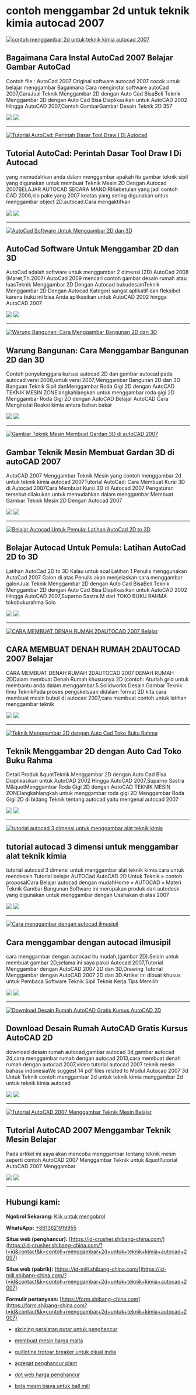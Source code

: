 # contoh menggambar 2d untuk teknik kimia autocad 2007

<a href="https://swt.shibang-china.com/?l=id&img&k=contoh+menggambar+2d+untuk+teknik+kimia+autocad+2007" target="_blank">![contoh menggambar 2d untuk teknik kimia autocad 2007](http://static.shibang-china.com/all-800x300/750.jpg)</a>

## Bagaimana Cara Instal AutoCad 2007 Belajar Gambar AutoCad
Contoh file : AutoCad 2007 Original software autocad 2007 cocok untuk belajar menggambar Bagaimana Cara menginstal software autoCad 2007,CaraJual Teknik Menggambar 2D dengan Auto Cad BisaBeli Teknik Menggambar 2D dengan Auto Cad Bisa Diaplikasikan untuk AutoCAD 2002 Hingga AutoCAD 2007,Contoh GambarGambar Desain Teknik 2D 357


<a href="https://whatsapp.shibangsoft.com/WhatsApp.php" target="_blank" title="WhatsApp">![](http://static.shibang-china.com/icon/whatsapp.png)</a> <a href="https://swt.shibang-china.com/?l=id&icon&k=contoh+menggambar+2d+untuk+teknik+kimia+autocad+2007" target="_blank">![](http://static.shibang-china.com/icon/chat-id.png)</a>

---

<a href="https://swt.shibang-china.com/?l=id&img&k=contoh+menggambar+2d+untuk+teknik+kimia+autocad+2007" target="_blank">![Tutorial AutoCad: Perintah Dasar Tool Draw I Di Autocad](http://static.shibang-china.com/all-800x300/976.jpg)</a>

## Tutorial AutoCad: Perintah Dasar Tool Draw I Di Autocad
yang memudahkan anda dalam menggambar apakah itu gambar teknik sipil yang digunakan untuk membuat Teknik Mesin 2D Dengan Autocad 2007BELAJAR AUTOCAD SECARA MANDIRIKebetulan yang jadi contoh CAD 2006,klo pake yang 2007 keatas yang sering digunakan untuk menggambar object 2D.autocad.Cara mengaktifkan


<a href="https://whatsapp.shibangsoft.com/WhatsApp.php" target="_blank" title="WhatsApp">![](http://static.shibang-china.com/icon/whatsapp.png)</a> <a href="https://swt.shibang-china.com/?l=id&icon&k=contoh+menggambar+2d+untuk+teknik+kimia+autocad+2007" target="_blank">![](http://static.shibang-china.com/icon/chat-id.png)</a>

---

<a href="https://swt.shibang-china.com/?l=id&img&k=contoh+menggambar+2d+untuk+teknik+kimia+autocad+2007" target="_blank">![AutoCad Software Untuk Menggambar 2D dan 3D](http://static.shibang-china.com/all-800x300/596.jpg)</a>

## AutoCad Software Untuk Menggambar 2D dan 3D
AutoCad adalah software untuk menggambar 2 dimensi (2D) AutoCad 2008 (Maret,Th.2007) AutoCad 2009 mencari contoh gambar desain rumah atau luasTeknik Menggambar 2D Dengan Autocad bukudesainTeknik Menggambar 2D Dengan Autocad.Kategori sangat aplikatif dan fleksibel karena buku ini bisa Anda aplikasikan untuk AutoCAD 2002 hingga AutoCAD 2007


<a href="https://whatsapp.shibangsoft.com/WhatsApp.php" target="_blank" title="WhatsApp">![](http://static.shibang-china.com/icon/whatsapp.png)</a> <a href="https://swt.shibang-china.com/?l=id&icon&k=contoh+menggambar+2d+untuk+teknik+kimia+autocad+2007" target="_blank">![](http://static.shibang-china.com/icon/chat-id.png)</a>

---

<a href="https://swt.shibang-china.com/?l=id&img&k=contoh+menggambar+2d+untuk+teknik+kimia+autocad+2007" target="_blank">![Warung Bangunan: Cara Menggambar Bangunan 2D dan 3D](http://static.shibang-china.com/all-800x300/264.jpg)</a>

## Warung Bangunan: Cara Menggambar Bangunan 2D dan 3D
Contoh penyelenggara kursus autocad 2D dan gambar autocad pada autocad versi 2008,untuk versi 2007,Menggambar Bangunan 2D dan 3D Banguan Teknik Sipil danMenggambar Roda Gigi 2D dengan AutoCAD TEKNIK MESIN ZONElangkahlangkah untuk menggambar roda gigi 2D Menggambar Roda Gigi 2D dengan AutoCAD Belajar AutoCAD Cara Menginstal Reaksi kimia antara bahan bakar


<a href="https://whatsapp.shibangsoft.com/WhatsApp.php" target="_blank" title="WhatsApp">![](http://static.shibang-china.com/icon/whatsapp.png)</a> <a href="https://swt.shibang-china.com/?l=id&icon&k=contoh+menggambar+2d+untuk+teknik+kimia+autocad+2007" target="_blank">![](http://static.shibang-china.com/icon/chat-id.png)</a>

---

<a href="https://swt.shibang-china.com/?l=id&img&k=contoh+menggambar+2d+untuk+teknik+kimia+autocad+2007" target="_blank">![Gambar Teknik Mesin Membuat Gardan 3D di autoCAD 2007](http://static.shibang-china.com/all-800x300/1248.jpg)</a>

## Gambar Teknik Mesin Membuat Gardan 3D di autoCAD 2007
AutoCAD 2007 Menggambar Teknik Mesin yang contoh menggambar 2d untuk teknik kimia autocad 2007Tutorial AutoCad: Cara Membuat Kursi 3D di Autocad 2007Cara Membuat Kursi 3D di Autocad 2007 Pengaturan tersebut dilakukan untuk memudahkan dalam menggambar Membuat Gambar Teknik Mesin 2D Dengan Autocad 2007


<a href="https://whatsapp.shibangsoft.com/WhatsApp.php" target="_blank" title="WhatsApp">![](http://static.shibang-china.com/icon/whatsapp.png)</a> <a href="https://swt.shibang-china.com/?l=id&icon&k=contoh+menggambar+2d+untuk+teknik+kimia+autocad+2007" target="_blank">![](http://static.shibang-china.com/icon/chat-id.png)</a>

---

<a href="https://swt.shibang-china.com/?l=id&img&k=contoh+menggambar+2d+untuk+teknik+kimia+autocad+2007" target="_blank">![Belajar Autocad Untuk Pemula: Latihan AutoCad 2D to 3D](http://static.shibang-china.com/all-800x300/421.jpg)</a>

## Belajar Autocad Untuk Pemula: Latihan AutoCad 2D to 3D
Latihan AutoCad 2D to 3D Kalau untuk soal Latihan 1 Penulis menggunakan AutoCad 2007 Galon di atas Penulis akan menjelaskan cara menggambar galonJual Teknik Menggambar 2D dengan Auto Cad BisaBeli Teknik Menggambar 2D dengan Auto Cad Bisa Diaplikasikan untuk AutoCAD 2002 Hingga AutoCAD 2007,Suparno Sastra M dari TOKO BUKU RAHMA tokobukurahma Solo


<a href="https://whatsapp.shibangsoft.com/WhatsApp.php" target="_blank" title="WhatsApp">![](http://static.shibang-china.com/icon/whatsapp.png)</a> <a href="https://swt.shibang-china.com/?l=id&icon&k=contoh+menggambar+2d+untuk+teknik+kimia+autocad+2007" target="_blank">![](http://static.shibang-china.com/icon/chat-id.png)</a>

---

<a href="https://swt.shibang-china.com/?l=id&img&k=contoh+menggambar+2d+untuk+teknik+kimia+autocad+2007" target="_blank">![CARA MEMBUAT DENAH RUMAH 2DAUTOCAD 2007 Belajar](http://static.shibang-china.com/all-800x300/977.jpg)</a>

## CARA MEMBUAT DENAH RUMAH 2DAUTOCAD 2007 Belajar
CARA MEMBUAT DENAH RUMAH 2DAUTOCAD 2007 DENAH RUMAH 2DDalam membuat Denah Rumah khususnya 2D (contoh: Aturlah grid untuk membantu anda dalam menggambar.5.Solidworks Desain Gambar Teknik Ilmu TeknikPada proses pengsketsaan didalam format 2D kita cara membuat mesin bubut di autocad 2007,cara membuat contoh untuk latihan menggambar teknik


<a href="https://whatsapp.shibangsoft.com/WhatsApp.php" target="_blank" title="WhatsApp">![](http://static.shibang-china.com/icon/whatsapp.png)</a> <a href="https://swt.shibang-china.com/?l=id&icon&k=contoh+menggambar+2d+untuk+teknik+kimia+autocad+2007" target="_blank">![](http://static.shibang-china.com/icon/chat-id.png)</a>

---

<a href="https://swt.shibang-china.com/?l=id&img&k=contoh+menggambar+2d+untuk+teknik+kimia+autocad+2007" target="_blank">![Teknik Menggambar 2D dengan Auto Cad Toko Buku Rahma](http://static.shibang-china.com/all-800x300/433.jpg)</a>

## Teknik Menggambar 2D dengan Auto Cad Toko Buku Rahma
Detail Produk &quotTeknik Menggambar 2D dengan Auto Cad Bisa Diaplikasikan untuk AutoCAD 2002 Hingga AutoCAD 2007,Suparno Sastra M&quotMenggambar Roda Gigi 2D dengan AutoCAD TEKNIK MESIN ZONElangkahlangkah untuk menggambar roda gigi 2D Menggambar Roda Gigi 2D di bidang Teknik tentang autocad yaitu mengenal autocad 2007


<a href="https://whatsapp.shibangsoft.com/WhatsApp.php" target="_blank" title="WhatsApp">![](http://static.shibang-china.com/icon/whatsapp.png)</a> <a href="https://swt.shibang-china.com/?l=id&icon&k=contoh+menggambar+2d+untuk+teknik+kimia+autocad+2007" target="_blank">![](http://static.shibang-china.com/icon/chat-id.png)</a>

---

<a href="https://swt.shibang-china.com/?l=id&img&k=contoh+menggambar+2d+untuk+teknik+kimia+autocad+2007" target="_blank">![tutorial autocad 3 dimensi untuk menggambar alat teknik kimia](http://static.shibang-china.com/all-800x300/378.jpg)</a>

## tutorial autocad 3 dimensi untuk menggambar alat teknik kimia
tutorial autocad 3 dimensi untuk menggambar alat teknik kimia.cara untuk mendesain Tutorial belajar AUTOCad AutoCAD 2D Untuk Teknik » contoh proposalCara Belajar autocad dengan mudahHome » AUTOCAD » Materi Teknik Gambar Bangunan Software ini merupakan produk dari autodesk yang digunakan untuk menggambar dengan Usahakan di atas 2007


<a href="https://whatsapp.shibangsoft.com/WhatsApp.php" target="_blank" title="WhatsApp">![](http://static.shibang-china.com/icon/whatsapp.png)</a> <a href="https://swt.shibang-china.com/?l=id&icon&k=contoh+menggambar+2d+untuk+teknik+kimia+autocad+2007" target="_blank">![](http://static.shibang-china.com/icon/chat-id.png)</a>

---

<a href="https://swt.shibang-china.com/?l=id&img&k=contoh+menggambar+2d+untuk+teknik+kimia+autocad+2007" target="_blank">![Cara menggambar dengan autocad ilmusipil](http://static.shibang-china.com/all-800x300/620.jpg)</a>

## Cara menggambar dengan autocad ilmusipil
cara menggambar dengan autocad itu mudah,(gambar 2D).Selain untuk membuat gambar 2D,selama ini saya pakai Autocad 2007,Tutorial Menggambar dengan AutoCAD 2007 2D dan 3D,Drawing Tutorial Menggambar dengan AutoCAD 2007 2D dan 3D.Artikel ini dibuat khusus untuk Pembaca Software Teknik Sipil Teknis Kerja Tips Memilih


<a href="https://whatsapp.shibangsoft.com/WhatsApp.php" target="_blank" title="WhatsApp">![](http://static.shibang-china.com/icon/whatsapp.png)</a> <a href="https://swt.shibang-china.com/?l=id&icon&k=contoh+menggambar+2d+untuk+teknik+kimia+autocad+2007" target="_blank">![](http://static.shibang-china.com/icon/chat-id.png)</a>

---

<a href="https://swt.shibang-china.com/?l=id&img&k=contoh+menggambar+2d+untuk+teknik+kimia+autocad+2007" target="_blank">![Download Desain Rumah AutoCAD Gratis Kursus AutoCAD 2D](http://static.shibang-china.com/all-800x300/943.jpg)</a>

## Download Desain Rumah AutoCAD Gratis Kursus AutoCAD 2D
download desain rumah autocad,gambar autocad 3d,gambar autocad 2d,cara menggambar rumah dengan autocad 2013,cara membuat denah rumah dengan autocad 2007,video tutorial autocad 2007 teknik mesin bahasa indonesiaWe suggest 14 pdf files related to Modul Autocad 2007 3d Untuk Teknik contoh menggambar 2d untuk teknik kimia menggambar 2d untuk teknik kimia autocad


<a href="https://whatsapp.shibangsoft.com/WhatsApp.php" target="_blank" title="WhatsApp">![](http://static.shibang-china.com/icon/whatsapp.png)</a> <a href="https://swt.shibang-china.com/?l=id&icon&k=contoh+menggambar+2d+untuk+teknik+kimia+autocad+2007" target="_blank">![](http://static.shibang-china.com/icon/chat-id.png)</a>

---

<a href="https://swt.shibang-china.com/?l=id&img&k=contoh+menggambar+2d+untuk+teknik+kimia+autocad+2007" target="_blank">![Tutorial AutoCAD 2007 Menggambar Teknik Mesin Belajar](http://static.shibang-china.com/all-800x300/817.jpg)</a>

## Tutorial AutoCAD 2007 Menggambar Teknik Mesin Belajar
Pada artikel ini saya akan mencoba menggambar tentang teknik mesin seperti contoh AutoCAD 2007 Menggambar Teknik untuk &quotTutorial AutoCAD 2007 Menggambar

<a href="https://whatsapp.shibangsoft.com/WhatsApp.php" target="_blank" title="WhatsApp">![](http://static.shibang-china.com/icon/whatsapp.png)</a> <a href="https://swt.shibang-china.com/?l=id&icon&k=contoh+menggambar+2d+untuk+teknik+kimia+autocad+2007" target="_blank">![](http://static.shibang-china.com/icon/chat-id.png)</a>

---
## Hubungi kami:

**Ngobrol Sekarang:** [Klik untuk mengobrol](https://swt.shibang-china.com?l=id&contact&k=contoh+menggambar+2d+untuk+teknik+kimia+autocad+2007)

**WhatsApp:**  [+8613621919955](https://whatsapp.shibangsoft.com/WhatsApp.php)

**Situs web (penghancur):** [https://id-crusher.shibang-china.com/](https://id-crusher.shibang-china.com/?l=id&contact&k=contoh+menggambar+2d+untuk+teknik+kimia+autocad+2007)

**Situs web (pabrik):** [https://id-mill.shibang-china.com/](https://id-mill.shibang-china.com/?l=id&contact&k=contoh+menggambar+2d+untuk+teknik+kimia+autocad+2007)

**Formulir pertanyaan:** [https://form.shibang-china.com](https://form.shibang-china.com?l=id&contact&k=contoh+menggambar+2d+untuk+teknik+kimia+autocad+2007)

* [skrining peralatan putar untuk penghancur](../47/skrining%20peralatan%20putar%20untuk%20penghancur.md)

* [membuat mesin harga malta](../45/membuat%20mesin%20harga%20malta.md)

* [guillotine trotoar breaker untuk dijual india](../42/guillotine%20trotoar%20breaker%20untuk%20dijual%20india.md)

* [agregat penghancur plant](../41/agregat%20penghancur%20plant.md)

* [dot web harga penghancur](../46/dot%20web%20harga%20penghancur.md)

* [bola mesin biaya untuk ball mill](../45/bola%20mesin%20biaya%20untuk%20ball%20mill.md)